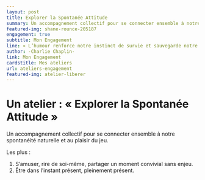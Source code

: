 ```yaml
---
layout: post
title: Explorer la Spontanée Attitude
summary: Un accompagnement collectif pour se connecter ensemble à notre spontanéité
featured-img: shane-rounce-205187
engagement: true
subtitle: Mon Engagement
line: « L’humour renforce notre instinct de survie et sauvegarde notre santé d’esprit »
author: -Charlie Chaplin-
link: Mon Engagement
cardstitle: Mes ateliers
url: ateliers-engagement
featured-img: atelier-liberer
---
```


# Un atelier : « Explorer la Spontanée Attitude » 

Un accompagnement collectif pour se connecter ensemble à notre spontanéité naturelle et au plaisir du jeu.

Les plus :

1. S’amuser, rire de soi-même, partager un moment convivial sans enjeu.
2. Être dans l’instant présent, pleinement présent.
